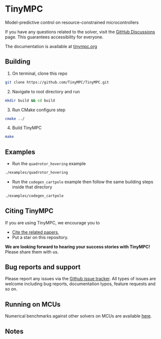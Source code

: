 # TinyMPC

Model-predictive control on resource-constrained microcontrollers

If you have any questions related to the solver, visit the [GitHub Discussions](https://github.com/orgs/TinyMPC/discussions) page. This guarantees accessibility for everyone.

The documentation is available at [tinympc.org](https://tinympc.org/)

## Building

1. On terminal, clone this repo

```bash
git clone https://github.com/TinyMPC/TinyMPC.git
```

2. Navigate to root directory and run

```bash
mkdir build && cd build
```

3. Run CMake configure step

```bash
cmake ../
```

4. Build TinyMPC

```bash
make 
```

## Examples

* Run the `quadrotor_hovering` example

```bash
./examples/quadrotor_hovering
```

* Run the `codegen_cartpole` example then follow the same building steps inside that directory

```bash
./examples/codegen_cartpole
```

## Citing TinyMPC

If you are using TinyMPC, we encourage you to

* [Cite the related papers](https://tinympc.org/docs/citing/),
* Put a star on this repository.

**We are looking forward to hearing your success stories with TinyMPC!** Please share them with us.

## Bug reports and support

Please report any issues via the [Github issue tracker](https://github.com/TinyMPC/TinyMPC/issues). All types of issues are welcome including bug reports, documentation typos, feature requests and so on.

## Running on MCUs

Numerical benchmarks against other solvers on MCUs are available [here](https://github.com/RoboticExplorationLab/mcu-solver-benchmarks).

## Notes
